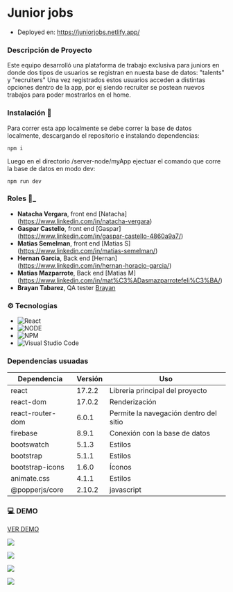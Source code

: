 

# Junior jobs
* Deployed en: https://juniorjobs.netlify.app/

### Descripción de Proyecto
Este equipo desarrolló una plataforma de trabajo exclusiva para juniors en donde dos tipos de usuarios se registran en nuesta base de datos: "talents" y "recruiters"
Una vez registrados estos usuarios acceden a distintas opciones dentro de la app, por ej siendo recruiter se postean nuevos trabajos para poder mostrarlos en el home.  

### Instalación 🔧

Para correr esta app localmente se debe correr la base de datos localmente, descargando el repositorio e instalando dependencias: 
```
npm i
```
Luego en el directorio /server-node/myApp ejectuar el comando que corre la base de datos en modo dev: 
```
npm run dev
```



### Roles 🚀_
* **Natacha Vergara**, front end [Natacha] (https://www.linkedin.com/in/natacha-vergara)
* **Gaspar Castello**, front end [Gaspar] (https://www.linkedin.com/in/gaspar-castello-4860a9a7/)
* **Matias Semelman**, front end [Matias S] (https://www.linkedin.com/in/matias-semelman/)
* **Hernan Garcia**, Back end [Hernan] (https://www.linkedin.com/in/hernan-horacio-garcia/)
* **Matias Mazparrote**, Back end [Matias M] (https://www.linkedin.com/in/mat%C3%ADasmazparrotefeli%C3%BA/)
* **Brayan Tabarez**, QA tester [Brayan](https://www.linkedin.com/in/brayan-tabares-52a243b5/) 

### :gear: Tecnologías

- ![React](https://img.shields.io/badge/react-%2320232a.svg?style=for-the-badge&logo=react&logoColor=%2361DAFB)
- ![NODE](https://img.shields.io/badge/NODE-%23000000.svg?style=for-the-badge&logo=node.js&logoColor=#00C7B7)
- ![NPM](https://img.shields.io/badge/NPM-%23000000.svg?style=for-the-badge&logo=npm&logoColor=white)
- ![Visual Studio Code](https://img.shields.io/badge/Visual%20Studio%20Code-0078d7.svg?style=for-the-badge&logo=visual-studio-code&logoColor=white)


### Dependencias usuadas


|  Dependencia |  Versión   | Uso  |
| ------------ | ------------ | ------------ |
| react  | 17.2.2   |  Libreria principal del proyecto   |
| react-dom  | 17.0.2   |  Renderización  |
| react-router-dom  |  6.0.1  | Permite la navegación dentro del sitio |
|  firebase | 8.9.1  | Conexión con la base de datos|
| bootswatch | 5.1.3  | Estilos|
| bootstrap  |  5.1.1 | Estilos|
|  bootstrap-icons | 1.6.0  | Íconos|
|  animate.css | 4.1.1  | Estilos|
| @popperjs/core  |  2.10.2 | javascript|

### :computer: DEMO 


[VER DEMO](https://juniorjobs.netlify.app "demo") 

![](https://firebasestorage.googleapis.com/v0/b/portfolio-c32fd.appspot.com/o/noCountry%2Flogin.png?alt=media&token=ef9acceb-3615-432b-8341-a181705f7dfe)

![](https://firebasestorage.googleapis.com/v0/b/portfolio-c32fd.appspot.com/o/noCountry%2Fregister.png?alt=media&token=22737284-4d5c-415c-9b9d-9e6caa7a2108)

![](https://firebasestorage.googleapis.com/v0/b/portfolio-c32fd.appspot.com/o/noCountry%2Ffqa.png?alt=media&token=e4730eb9-c1d3-4b99-8030-2d7da14421a6)

![](https://firebasestorage.googleapis.com/v0/b/portfolio-c32fd.appspot.com/o/noCountry%2FtalentCard.png?alt=media&token=f8d90ea2-4d91-466b-b6d8-382cb72cf885)


